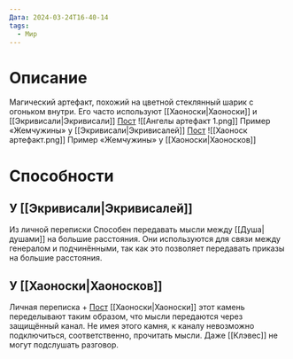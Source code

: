 ```yaml
---
Дата: 2024-03-24T16-40-14
tags:
  - Мир
---
```


# Описание
Магический артефакт, похожий на цветной стеклянный шарик с огоньком внутри. Его часто используют [[Хаоноски|Хаоноски]] и [[Экривисали|Экривисали]]
[Пост](https://vk.com/wall-159799193_19556)
![[Ангелы артефакт 1.png]]
Пример «Жемчужины» у [[Экривисали|Экривисалей]]
[Пост](https://vk.com/wall-208978263_688)
![[Хаоноск артефакт.png]]
Пример «Жемчужины» у [[Хаоноски|Хаоносков]]
# Способности
## У [[Экривисали|Экривисалей]]
Из личной переписки
Способен передавать мысли между [[Душа|душами]] на большие расстояния. Они используются для связи между генералом и подчинёнными, так как это позволяет передавать приказы на большие расстояния. 
## У [[Хаоноски|Хаоносков]]
Личная переписка + [Пост](https://vk.com/wall-208978263_688)
[[Хаоноски|Хаоноски]] этот камень переделывают таким образом, что мысли передаются через защищённый канал. Не имея этого камня, к каналу невозможно подключиться, соответственно, прочитать мысли. Даже [[Клэвес]] не могут подслушать разговор. 



